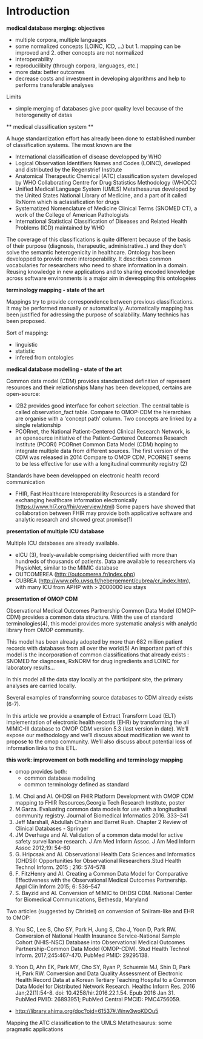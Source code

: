 # Introduction

**medical database merging: objectives**

- multiple corpora, multiple languages
- some normalized concepts (LOINC, ICD, ...) but 1. mapping can be improved and 2. other concepts are not normalized
- interoperability
- reproducilibity (through corpora, languages, etc.)
- more data: better outcomes
- decrease costs and investment in developing algorithms and help to performs transferable analyses

Limits
- simple merging of databases give poor quality level because of the heterogeneity of datas

** medical classification system **

A huge standardization effort has already been done to established number of classification systems.
The most known are the 
- International classification of disease developped by WHO
- Logical Observation Identifiers Names and Codes (LOINC), developed and distributed by  the  Regenstrief  Institute 
- Anatomical  Therapeutic  Chemical  (ATC)  classification  system  developed  by  WHO  Collaborating  Centre  for  Drug  Statistics  Methodology (WHOCC)
- Unified  Medical  Language  System  (UMLS) Metathesaurus  developed  by  the  United  States National Library  of  Medicine, and a part of it called RxNorm which is aclassification for drugs
- Systematized  Nomenclature  of  Medicine  Clinical  Terms  (SNOMED  CT), a work of the College of American Pathologists
- International Statistical Classification of Diseases and Related Health Problems (ICD) maintained by WHO

The coverage of this classifications is quite different because of the basis of their purpose (diagnosis, therapeutic, administrative..) and they don't solve the semantic heterogenicity in healthcare.
Ontology has been developped to provide more interoperability. It describes common vocabularies for researchers who need to share information in a domain. Reusing knowledge in new applications and to sharing  encoded knowledge across software environments is a major aim in deveopping this ontologeies

**terminology mapping - state of the art**

Mappings try to provide correspondence between previous classifications. It may be performed manually or automatically.
Automatically mapping has been justified for adressing the purpose of scalability. Many technics has been proposed.

Sort of mapping:

- linguistic
- statistic
- infered from ontologies

**medical database modelling - state of the art**

Common data model (CDM) provides standardized definition of represent resources and their relationships
Many has been developped, certains are open-source:
- I2B2 provides good interface for cohort selection. The central table is called observation_fact table. Compare to OMOP-CDM the hierarchies are organise with a 'concept path' column. Two concepts are linked by a single relationship
- PCORnet, the National Patient-Centered Clinical Research Network, is an opensource initiative of the Patient-Centered Outcomes Research Institute (PCORI)
PCORnet Common Data Model (CDM) hoping to integrate multiple data from different sources.
The first version of the CDM was released in 2014
Compare to OMOP CDM, PCORNET seems to be less effective for use with a longitudinal community registry (2)

Standards have been developped on electronic health  record communication
- FHIR, Fast Healthcare Interoperability Resources is a standard for exchanging healthcare information electronically (https://www.hl7.org/fhir/overview.html)
Some papers have showed that collaboration between FHIR  may provide both applicative software and analytic research and showed great promise(1)

**presentation of multiple ICU database**

Multiple ICU databases are already available.
- eICU (3), freely-available comprising deidentified with more than hundreds of thousands of patients. Data are available to researchers via PhysioNet, similar to the MIMIC database
- OUTCOMEREA (http://outcomerea.fr/index.php)
- CUBREA (http://www.pifo.uvsq.fr/hebergement/cubrea/cr_index.htm), with many ICU from APHP with > 2000000 icu stays

**presentation of OMOP CDM**

Observational Medical Outcomes Partnership Common Data Model (OMOP-CDM) provides a common data structure.
With the use of standard terminologies(4), this model provides more systematic analysis with analytic library from OMOP community.

This model has been already adopted by more than 682 million patient records with databases from all over the world(5)
An important part of this model is the incorporation of common classifications that already exists :
SNOMED for diagnoses, RxNORM for drug ingredients and LOINC for laboratory results...

In this model all the data stay locally at the participant site, the primary analyses are carried locally.

Several examples of transforming source databases to CDM already exists (6-7). 


In this article we provide a example of Extract Transform Load (ELT) implementation of electronic health records (EHR) 
by transforming the all MIMIC-III database to OMOP CDM version 5.3 (last version in date). 
We’ll expose our methodology and we’ll discuss about modification we want to propose to the omop community.
We’ll also discuss about potential loss of information links to this ETL.


**this work: improvement on both modelling and terminology mapping**

- omop provides both:
	- common database modeling
	- common terminology defined as standard



1. M. Choi and Al. OHDSI on FHIR Platform Development with OMOP CDM mapping to FHIR Resources,Georgia Tech Research Institute, poster
2. M.Garza. Evaluating common data models for use with a longitudinal community registry. Journal of Biomedical Informatics 2016. 333–341
3. Jeff Marshall, Abdullah Chahin and Barret Rush. Chapter 2 Review of Clinical Databases - Springer
4. JM Overhage and Al. Validation of a common data model for active safety surveillance research. J Am Med Inform Assoc. J Am Med Inform Assoc 2012;19: 54-60
5. G. Hripcsak and Al. Observational Health Data Sciences and Informatics (OHDSI): Opportunities for Observational Researchers.Stud Health Technol Inform. 2015 ; 216: 574–578
6. F. FitzHenry and Al. Creating a Common Data Model for Comparative Effectiveness with the Observational Medical Outcomes Partnership. Appl Clin Inform 2015; 6: 536–547
7. S. Bayzid and Al. Conversion of MIMIC to OHDSI CDM. National Center for Biomedical Communications, Bethesda, Maryland

Two articles (suggested by Christel) on conversion of Sniiram-like and EHR to OMOP:

8. You SC, Lee S, Cho SY, Park H, Jung S, Cho J, Yoon D, Park RW. Conversion of National Health Insurance Service-National Sample Cohort (NHIS-NSC) Database into Observational Medical Outcomes Partnership-Common Data Model (OMOP-CDM). Stud Health Technol Inform. 2017;245:467-470. PubMed PMID: 29295138.

9. Yoon D, Ahn EK, Park MY, Cho SY, Ryan P, Schuemie MJ, Shin D, Park H, Park RW. Conversion and Data Quality Assessment of Electronic Health Record Data at a Korean Tertiary Teaching Hospital to a Common Data Model for Distributed Network Research. Healthc Inform Res. 2016 Jan;22(1):54-8. doi: 10.4258/hir.2016.22.1.54. Epub 2016 Jan 31. PubMed PMID: 26893951; PubMed Central PMCID: PMC4756059.



- http://library.ahima.org/doc?oid=61537#.Wnw3woKDOu5

Mapping the ATC classification to the UMLS Metathesaurus: some pragmatic applications
